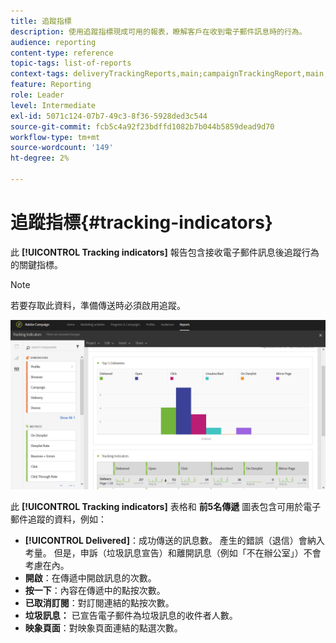 ```yaml
---
title: 追蹤指標
description: 使用追蹤指標現成可用的報表，瞭解客戶在收到電子郵件訊息時的行為。
audience: reporting
content-type: reference
topic-tags: list-of-reports
context-tags: deliveryTrackingReports,main;campaignTrackingReport,main;programTrackingReport,main
feature: Reporting
role: Leader
level: Intermediate
exl-id: 5071c124-07b7-49c3-8f36-5928ded3c544
source-git-commit: fcb5c4a92f23bdffd1082b7b044b5859dead9d70
workflow-type: tm+mt
source-wordcount: '149'
ht-degree: 2%

---
```


# 追蹤指標{#tracking-indicators}

此 **[!UICONTROL Tracking indicators]** 報告包含接收電子郵件訊息後追蹤行為的關鍵指標。

>[!NOTE]
>
>若要存取此資料，準備傳送時必須啟用追蹤。

![](assets/delivery_reports_2.png)

此 **[!UICONTROL Tracking indicators]** 表格和 **前5名傳遞** 圖表包含可用於電子郵件追蹤的資料，例如：

* **[!UICONTROL Delivered]**：成功傳送的訊息數。 產生的錯誤（退信）會納入考量。 但是，申訴（垃圾訊息宣告）和離開訊息（例如「不在辦公室」）不會考慮在內。
* **開啟**：在傳遞中開啟訊息的次數。
* **按一下**：內容在傳遞中的點按次數。
* **已取消訂閱**：對訂閱連結的點按次數。
* **垃圾訊息：** 已宣告電子郵件為垃圾訊息的收件者人數。
* **映象頁面**：對映象頁面連結的點選次數。
